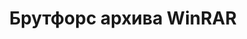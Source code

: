 ---
canonicalURL: "blog/brutfors-arkhiva-winrar/" # EX: blog/article/ or https://<>
title: "Брутфорс архива WinRAR"
description: "Покажу как перебирать пароли от архива WinRAR, используя 7z и Batch."
cover: "@img/brutfors-arkhiva-winrar-cover.avif"
coverW: 1500
coverH: 1080
# coverCaption: ""
# date: 2001-01-29
# author: "nozsh"
# authorTwitter: "" #do not include @
# tags: ["", ""]
# keywords: ["", ""]
# showFullContent: true
# readingTime: true
# hideComments: false
# color: "" #color from the theme settings
# weight: 1 # less = top pos; more = low pos 
---